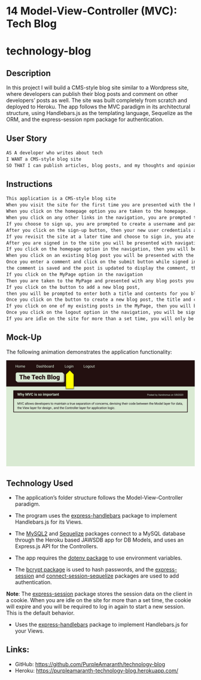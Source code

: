 # 14 Model-View-Controller (MVC): Tech Blog
# technology-blog

## Description

In this project I will build a CMS-style blog site similar to a Wordpress site, where developers can publish their blog posts and comment on other developers’ posts as well. The site was built completely from scratch and deployed to Heroku. The app follows the MVC paradigm in its architectural structure, using Handlebars.js as the templating language, Sequelize as the ORM, and the express-session npm package for authentication.

## User Story

```md
AS A developer who writes about tech
I WANT a CMS-style blog site
SO THAT I can publish articles, blog posts, and my thoughts and opinions
```

## Instructions

```md
This application is a CMS-style blog site
When you visit the site for the first time you are presented with the homepage, which includes existing blog posts if any have been posted; navigation links for the homepage and the MyPage; and the option to log in.
When you click on the homepage option you are taken to the homepage.
When you click on any other links in the navigation, you are prompted to either sign up or sign in.
If you choose to sign up, you are prompted to create a username and password.
After you click on the sign-up button, then your new user credentials are saved and you are logged into the site.
If you revisit the site at a later time and choose to sign in, you ate prompted to enter a username and password.
After you are signed in to the site you will be presented with navigation links for the homepage, the MyPage, and the option to log out.
If you click on the homepage option in the navigation, then you will be directed to the homepage and presented with existing blog posts that include the post title and the date created.
When you click on an existing blog post you will be presented with the post title, contents, post creator’s username, and date created for that post and have the option to leave a comment.
Once you enter a comment and click on the submit button while signed in,
the comment is saved and the post is updated to display the comment, the comment creator’s username, and the date created.
If you click on the MyPage option in the navigation
Then you are taken to the MyPage and presented with any blog posts you have. already created and the option to add a new blog post
If you click on the button to add a new blog post,
then you will be prompted to enter both a title and contents for you blog post.
Once you click on the button to create a new blog post, the title and contents of my post are saved and you will be taken back to an updated MyPage with my new blog post.
If you click on one of my existing posts in the MyPage, then you will be able to delete or update my post and taken back to an updated MyPage.
Once you click on the logout option in the navigation, you will be signed out of the site.
If you are idle on the site for more than a set time, you will only be able to view comments and will be prompted to log in again before you can add, update, or delete comments.
```

## Mock-Up

The following animation demonstrates the application functionality:

![Animation cycles through signing into the app, clicking on buttons, and updating blog posts.](./assets/images/14-mvc-homework-demo-01.gif) 

## Technology Used

* The application’s folder structure follows the Model-View-Controller paradigm. 

* The program uses the [express-handlebars](https://www.npmjs.com/package/express-handlebars) package to implement Handlebars.js for its Views. 

* The [MySQL2](https://www.npmjs.com/package/mysql2) and [Sequelize](https://www.npmjs.com/package/sequelize) packages connect to a MySQL database through the Heroku based JAWSDB app for DB Models, and uses an Express.js API for the Controllers.

* The app requires the [dotenv package](https://www.npmjs.com/package/dotenv) to use environment variables.

* The [bcrypt package](https://www.npmjs.com/package/bcrypt) is used to hash passwords, and the [express-session](https://www.npmjs.com/package/express-session) and [connect-session-sequelize](https://www.npmjs.com/package/connect-session-sequelize) packages are used to add authentication.

**Note**: The [express-session](https://www.npmjs.com/package/express-session) package stores the session data on the client in a cookie. When you are idle on the site for more than a set time, the cookie will expire and you will be required to log in again to start a new session. This is the default behavior.

* Uses the [express-handlebars](https://www.npmjs.com/package/express-handlebars) package to implement Handlebars.js for your Views.

## Links:

* GitHub: https://github.com/PurpleAmaranth/technology-blog
* Heroku: https://purpleamaranth-technology-blog.herokuapp.com/